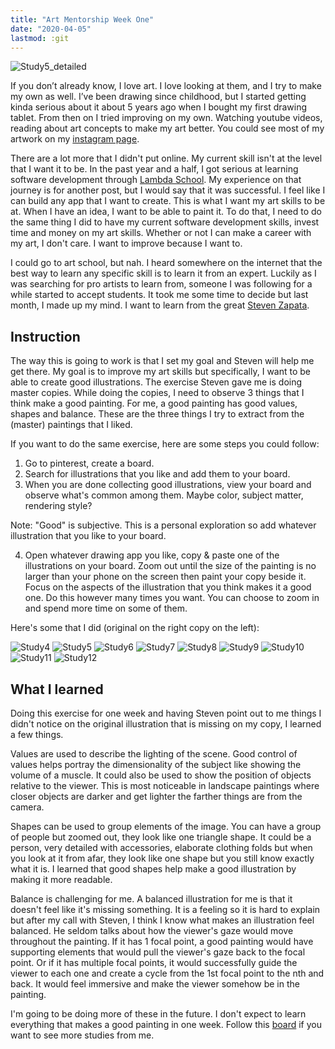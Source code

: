 ```yaml
---
title: "Art Mentorship Week One"
date: "2020-04-05"
lastmod: :git
---
```


![Study5_detailed](study5_detailed.png)

If you don’t already know, I love art. I love looking at them, and I try to make my own as well.
I’ve been drawing since childhood, but I started getting kinda serious about it about 5 years ago
when I bought my first drawing tablet. From then on I tried improving on my own. Watching youtube videos,
reading about art concepts to make my art better. You could see most of my artwork on my [instagram page](https://www.instagram.com/xanderjakeq.art/).

There are a lot more that I didn't put online. My current skill isn't at the level that I want it to be.
In the past year and a half, I got serious at learning software development through [Lambda School](https://lambdaschool.com/).
My experience on that journey is for another post, but I would say that it was successful. I feel like I can build
any app that I want to create. This is what I want my art skills to be at. When I have an idea,
I want to be able to paint it. To do that, I need to do the same thing I did to have my current software
development skills, invest time and money on my art skills. Whether or not I can make a career
with my art, I don't care. I want to improve because I want to.

I could go to art school, but nah. I heard somewhere on the internet that the best way to learn
any specific skill is to learn it from an expert. Luckily as I was searching for pro artists to learn
from, someone I was following for a while started to accept students. It took me some time to decide
but last month, I made up my mind. I want to learn from the great [Steven Zapata](https://www.instagram.com/stevenzapata_art/).

## Instruction

The way this is going to work is that I set my goal and Steven will help me get there. My goal
is to improve my art skills but specifically, I want to be able to create good illustrations.
The exercise Steven gave me is doing master copies. While doing the copies, I need to observe
3 things that I think make a good painting. For me, a good painting has good values, shapes and
balance. These are the three things I try to extract from the (master) paintings that I liked.

If you want to do the same exercise, here are some steps you could follow:

1. Go to pinterest, create a board.
2. Search for illustrations that you like and add them to your board.
3. When you are done collecting good illustrations, view your board and observe what's common among them. Maybe color,
subject matter, rendering style?

Note: "Good" is subjective. This is a personal exploration so add whatever illustration that you like
to your board.

4. Open whatever drawing app you like, copy & paste one of the illustrations on your board. Zoom out until
the size of the painting is no larger than your phone on the screen then paint your copy beside it. Focus
on the aspects of the illustration that you think makes it a good one. Do this however many times you want. You can
choose to zoom in and spend more time on some of them.

Here's some that I did (original on the right copy on the left):

![Study4](./study4.png)
![Study5](./study5.png)
![Study6](./study6.png)
![Study7](./study7.png)
![Study8](./study8.png)
![Study9](./study9.png)
![Study10](./study10.png)
![Study11](./study11.png)
![Study12](./study12.png)

## What I learned

Doing this exercise for one week and having Steven point out to me things I didn't notice on the original
illustration that is missing on my copy, I learned a few things.

Values are used to describe the lighting of the scene. Good control of values helps portray the
dimensionality of the subject like showing the volume of a muscle. It could also be used to show
the position of objects relative to the viewer. This is most noticeable in landscape paintings where
closer objects are darker and get lighter the farther things are from the camera.

Shapes can be used to group elements of the image. You can have a group of people but zoomed out,
they look like one triangle shape. It could be a person, very detailed with accessories, elaborate clothing
folds but when you look at it from afar, they look like one shape but you still know exactly what it is. I learned
that good shapes help make a good illustration by making it more readable.

Balance is challenging for me. A balanced illustration for me is that it doesn't feel like it's missing
something. It is a feeling so it is hard to explain but after my call with Steven, I think I know what makes an
illustration feel balanced. He seldom talks about how the viewer's gaze would move throughout the painting.
If it has 1 focal point, a good painting would have supporting elements that would pull the viewer's gaze back
to the focal point. Or if it has multiple focal points, it would successfully guide the viewer to each
one and create a cycle from the 1st focal point to the nth and back. It would feel immersive and make the
viewer somehow be in the painting.

I'm going to be doing more of these in the future. I don't expect to learn everything that makes a good painting
in one week. Follow this [board](https://www.pinterest.com/xanderjakeq/sketch-dump/) if you want to see more studies from me.

